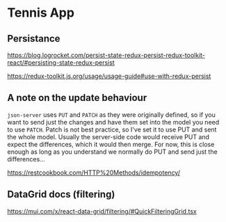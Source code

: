 # Tennis App

## Persistance

<https://blog.logrocket.com/persist-state-redux-persist-redux-toolkit-react/#persisting-state-redux-persist>

<https://redux-toolkit.js.org/usage/usage-guide#use-with-redux-persist>

## A note on the update behaviour

`json-server` uses `PUT` and `PATCH` as they were originally defined, so if you want to send just the changes and have them set into the model you need to use `PATCH`. Patch is not best practice, so I've set it to use PUT and sent the whole model. Usually the server-side code would receive PUT and expect the differences, which it would then merge. For now, this is close enough as long as you understand we normally do PUT and send just the differences...

<https://restcookbook.com/HTTP%20Methods/idempotency/>

## DataGrid docs (filtering)

<https://mui.com/x/react-data-grid/filtering/#QuickFilteringGrid.tsx>
